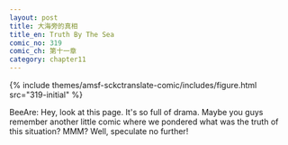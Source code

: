 ```yaml
---
layout: post
title: 大海旁的真相
title_en: Truth By The Sea
comic_no: 319
comic_ch: 第十一章
category: chapter11
---
```

{% include themes/amsf-sckctranslate-comic/includes/figure.html src="319-initial" %}

BeeAre: Hey, look at this page. It's so full of drama. Maybe you guys remember another little comic where we pondered what was the truth of this situation? MMM? Well, speculate no further!
